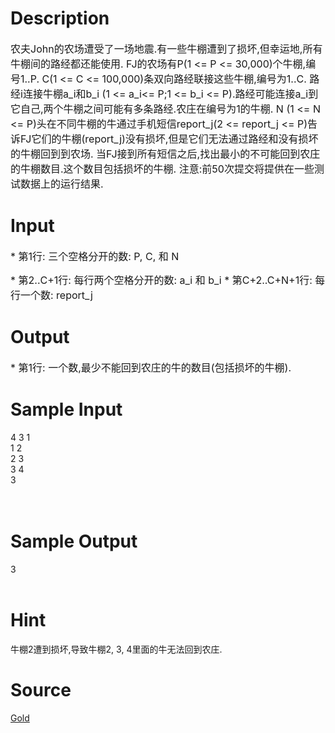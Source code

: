 
# Description

<div class="content"><p><span style="font-size: medium">农夫John的农场遭受了一场地震.有一些牛棚遭到了损坏,但幸运地,所有牛棚间的路经都还能使用. FJ的农场有P(1 &lt;= P &lt;= 30,000)个牛棚,编号1..P. C(1 &lt;= C &lt;= 100,000)条双向路经联接这些牛棚,编号为1..C. 路经i连接牛棚a_i和b_i (1 &lt;= a_i&lt;= P;1 &lt;= b_i &lt;= P).路经可能连接a_i到它自己,两个牛棚之间可能有多条路经.农庄在编号为1的牛棚. N (1 &lt;= N &lt;= P)头在不同牛棚的牛通过手机短信report_j(2 &lt;= report_j &lt;= P)告诉FJ它们的牛棚(report_j)没有损坏,但是它们无法通过路经和没有损坏的牛棚回到到农场. 当FJ接到所有短信之后,找出最小的不可能回到农庄的牛棚数目.这个数目包括损坏的牛棚. 注意:前50次提交将提供在一些测试数据上的运行结果. </span></p></div>

# Input

<div class="content"><p><span style="font-size: medium">* 第1行: 三个空格分开的数: P, C, 和 N </span></p>
<p><span style="font-size: medium">* 第2..C+1行: 每行两个空格分开的数: a_i 和 b_i * 第C+2..C+N+1行: 每行一个数: report_j </span></p></div>

# Output

<div class="content"><p><span style="font-size: medium">* 第1行: 一个数,最少不能回到农庄的牛的数目(包括损坏的牛棚). </span></p></div>

# Sample Input

<div class="content"><span class="sampledata">4 3 1<br/>
1 2<br/>
2 3<br/>
3 4<br/>
3<br/>
<br/>
<br/>
</span></div>

# Sample Output

<div class="content"><span class="sampledata">3<br/>
<br/>
</span></div>

# Hint

<div class="content"><p></p><p>牛棚2遭到损坏,导致牛棚2, 3, 4里面的牛无法回到农庄.</p><p></p></div>

# Source

<div class="content"><p><a href="problemset.php?search=Gold">Gold</a></p></div>

